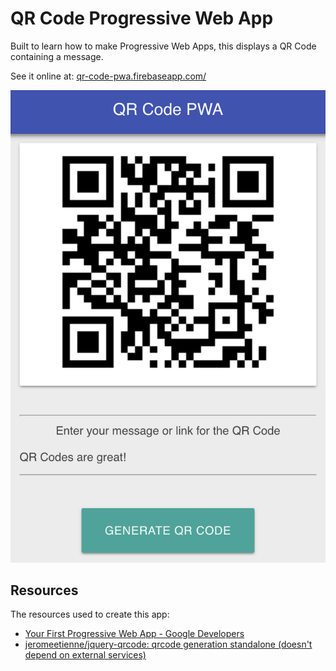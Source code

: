 # QR Code Progressive Web App

Built to learn how to make Progressive Web Apps, this displays a QR Code containing a message. 

See it online at: [qr-code-pwa.firebaseapp.com/](https://qr-code-pwa.firebaseapp.com/)

![screenshot](images/qr-code-pwa.png)

## Resources

The resources used to create this app:

- [Your First Progressive Web App - Google Developers](https://developers.google.com/web/fundamentals/codelabs/your-first-pwapp/)
- [jeromeetienne/jquery-qrcode: qrcode generation standalone (doesn't depend on external services)](https://github.com/jeromeetienne/jquery-qrcode)
